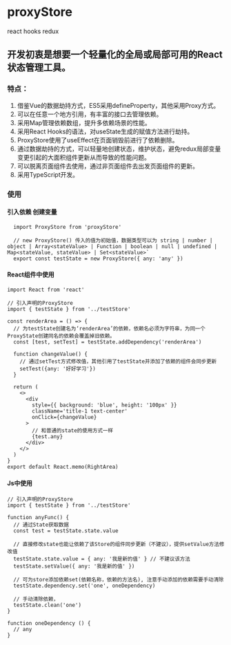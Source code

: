 # proxyStore
 react hooks redux

 ## 开发初衷是想要一个轻量化的全局或局部可用的React状态管理工具。

### 特点：
1. 借鉴Vue的数据劫持方式，ES5采用defineProperty，其他采用Proxy方式。
2. 可以在任意一个地方引用，有丰富的接口去管理依赖。
3. 采用Map管理依赖数组，提升多依赖场景的性能。
4. 采用React Hooks的语法，对useState生成的赋值方法进行劫持。
5. ProxyStore使用了useEffect在页面销毁前进行了依赖删除。
6. 通过数据劫持的方式，可以轻量地创建状态，维护状态，避免redux局部变量变更引起的大面积组件更新从而导致的性能问题。
7. 可以脱离页面组件去使用，通过非页面组件去出发页面组件的更新。
8. 采用TypeScript开发。


### 使用
#### 引入依赖 创建变量
```
  import ProxyStore from 'proxyStore'

  // new ProxyStore() 传入的值为初始值，数据类型可以为 string | number | object | Array<stateValue> | Function | boolean | null | undefined | Map<stateValue, stateValue> | Set<stateValue>`
  export const testState = new ProxyStore({ any: 'any' })
```

#### React组件中使用
```
import React from 'react'

// 引入声明的ProxyStore
import { testState } from '../testStore'

const renderArea = () => {
  // 为testState创建名为‘renderArea’的依赖，依赖名必须为字符串，为同一个ProxyState创建同名的依赖会覆盖掉旧依赖。
  const [test, setTest] = testState.addDependency('renderArea')

  function changeValue() {
    // 通过setTest方式修改值，其他引用了testState并添加了依赖的组件会同步更新
    setTest({any: '好好学习'})
  }

  return (
    <>
      <div
        style={{ background: 'blue', height: '100px' }}
        className='title-1 text-center'
        onClick={changeValue}
      >
        // 和普通的state的使用方式一样
        {test.any}
      </div>
    </>
  )
}
export default React.memo(RightArea)
```

#### Js中使用
```
// 引入声明的ProxyStore
import { testState } from '../testStore'

function anyFunc() {
  // 通过State获取数据
  const test = testState.state.value

  // 直接修改state也能让依赖了该Store的组件同步更新（不建议），提供setValue方法修改值
  testState.state.value = { any: '我是新的值' } // 不建议该方法
  testState.setValue({ any: '我是新的值' })

  // 可为store添加依赖set(依赖名称，依赖的方法名), 注意手动添加的依赖需要手动清除
  testState.dependency.set('one', oneDependency)

  // 手动清除依赖，
  testState.clean('one')
}

function oneDependency () {
  // any
}

```